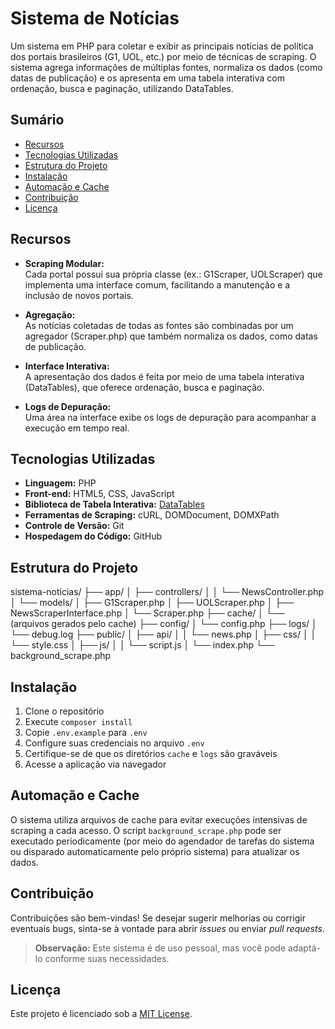 # Sistema de Notícias

Um sistema em PHP para coletar e exibir as principais notícias de política dos portais brasileiros (G1, UOL, etc.) por meio de técnicas de scraping. O sistema agrega informações de múltiplas fontes, normaliza os dados (como datas de publicação) e os apresenta em uma tabela interativa com ordenação, busca e paginação, utilizando DataTables.

## Sumário

- [Recursos](#recursos)
- [Tecnologias Utilizadas](#tecnologias-utilizadas)
- [Estrutura do Projeto](#estrutura-do-projeto)
- [Instalação](#instalacao)
- [Automação e Cache](#automação-e-cache)
- [Contribuição](#contribuição)
- [Licença](#licença)

## Recursos

- **Scraping Modular:**  
  Cada portal possui sua própria classe (ex.: G1Scraper, UOLScraper) que implementa uma interface comum, facilitando a manutenção e a inclusão de novos portais.

- **Agregação:**  
  As notícias coletadas de todas as fontes são combinadas por um agregador (Scraper.php) que também normaliza os dados, como datas de publicação.

- **Interface Interativa:**  
  A apresentação dos dados é feita por meio de uma tabela interativa (DataTables), que oferece ordenação, busca e paginação.

- **Logs de Depuração:**  
  Uma área na interface exibe os logs de depuração para acompanhar a execução em tempo real.

## Tecnologias Utilizadas

- **Linguagem:** PHP
- **Front-end:** HTML5, CSS, JavaScript
- **Biblioteca de Tabela Interativa:** [DataTables](https://datatables.net/)
- **Ferramentas de Scraping:** cURL, DOMDocument, DOMXPath
- **Controle de Versão:** Git
- **Hospedagem do Código:** GitHub

## Estrutura do Projeto

sistema-noticias/
├── app/
│   ├── controllers/
│   │   └── NewsController.php
│   └── models/
│       ├── G1Scraper.php
│       ├── UOLScraper.php
│       ├── NewsScraperInterface.php
│       └── Scraper.php
├── cache/
│   └── (arquivos gerados pelo cache)
├── config/
│   └── config.php
├── logs/
│   └── debug.log
├── public/
│   ├── api/
│   │   └── news.php
│   ├── css/
│   │   └── style.css
│   ├── js/
│   │   └── script.js
│   └── index.php
└── background_scrape.php

## Instalação

1. Clone o repositório
2. Execute `composer install`
3. Copie `.env.example` para `.env`
4. Configure suas credenciais no arquivo `.env`
5. Certifique-se de que os diretórios `cache` e `logs` são graváveis
6. Acesse a aplicação via navegador

## Automação e Cache

O sistema utiliza arquivos de cache para evitar execuções intensivas de scraping a cada acesso. O script `background_scrape.php` pode ser executado periodicamente (por meio do agendador de tarefas do sistema ou disparado automaticamente pelo próprio sistema) para atualizar os dados.

## Contribuição

Contribuições são bem-vindas! Se desejar sugerir melhorias ou corrigir eventuais bugs, sinta-se à vontade para abrir _issues_ ou enviar _pull requests_.

> **Observação:** Este sistema é de uso pessoal, mas você pode adaptá-lo conforme suas necessidades.

## Licença

Este projeto é licenciado sob a [MIT License](LICENSE).

